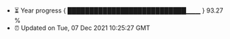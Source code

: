 - ⏳ Year progress { ███████████████████████████▁▁▁ } 93.27 %
- ⏰ Updated on Tue, 07 Dec 2021 10:25:27 GMT

